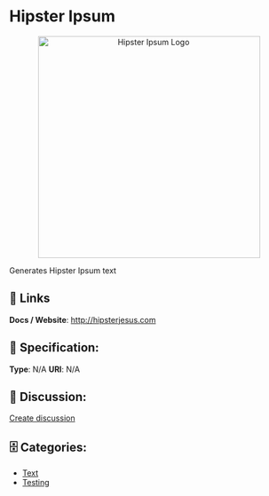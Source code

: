 # Hipster Ipsum
<p align="center">
    <img width="400" src="https://raw.githubusercontent.com/apis-list/apis-list/main/apis/hipster-ipsum/logo_256x256.png" alt="Hipster Ipsum Logo"/>
</p>

Generates Hipster Ipsum text

##  🔗 Links
**Docs / Website**: http://hipsterjesus.com

## 🧬 Specification:
**Type**: N/A
**URI**: N/A

## 💬 Discussion:
[Create discussion](https://github.com/apis-list/apis-list/discussions/new)

## 🗄️ Categories:
- [Text](https://github.com/apis-list/apis-list#text)
- [Testing](https://github.com/apis-list/apis-list#testing)



